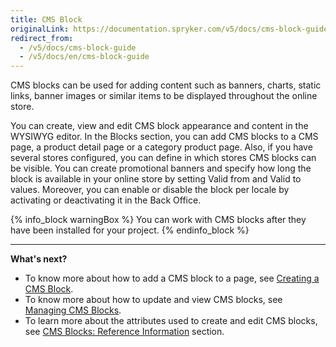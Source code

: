 ```yaml
---
title: CMS Block
originalLink: https://documentation.spryker.com/v5/docs/cms-block-guide
redirect_from:
  - /v5/docs/cms-block-guide
  - /v5/docs/en/cms-block-guide
---
```


CMS blocks can be used for adding content such as banners, charts, static links, banner images or similar items to be displayed throughout the online store.

You can create, view and edit CMS block appearance and content in the WYSIWYG editor. In the Blocks section, you can add CMS blocks to a CMS page, a product detail page or a category product page. Also, if you have several stores configured, you can define in which stores CMS blocks can be visible. You can create promotional banners and specify how long the block is available in your online store by setting Valid from and Valid to values. Moreover, you can enable or disable the block per locale by activating or deactivating it in the Back Office.

{% info_block warningBox %}
You can work with CMS blocks after they have been installed for your project.
{% endinfo_block %}

***
**What's next?**

* To know more about how to add a CMS block to a page, see [Creating a CMS Block](https://documentation.spryker.com/docs/en/creating-cms-block).
* To know more about how to update and view CMS blocks, see [Managing CMS Blocks](https://documentation.spryker.com/docs/en/managing-cms-blocks).
* To learn more about the attributes used to create and edit CMS blocks, see [CMS Blocks: Reference Information](https://documentation.spryker.com/docs/en/cms-block-reference-information) section.
